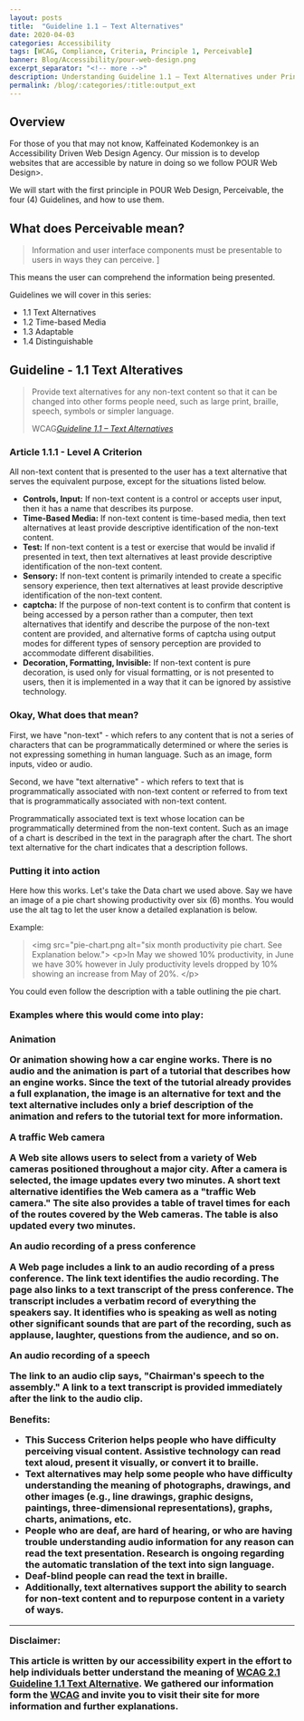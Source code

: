 ```yaml
---
layout: posts
title:  "Guideline 1.1 – Text Alternatives"
date: 2020-04-03
categories: Accessibility
tags: [WCAG, Compliance, Criteria, Principle 1, Perceivable]
banner: Blog/Accessibility/pour-web-design.png
excerpt_separator: "<!-- more -->"
description: Understanding Guideline 1.1 – Text Alternatives under Principle 1 – Perceivable.
permalink: /blog/:categories/:title:output_ext
---
```


<h2>Overview</h2>

<p>For those of you that may not know, Kaffeinated Kodemonkey is an Accessibility Driven Web Design Agency. Our mission is to develop websites that are accessible by nature in doing so we follow POUR Web Design>.</p>

<p>We will start with the first principle in POUR Web Design, Perceivable, the four (4) Guidelines, and how to use them.</p>

<h2>What does Perceivable mean?</h2>
<blockquote class="blockquote ">
  <p class="mb-0">Information and user interface components must be presentable to users in ways they can perceive. ]</p>
</blockquote>

<p>This means the user can comprehend the information being presented.</p>

<p>Guidelines we will cover in this series:</p>
<ul>
  <li>1.1 Text Alternatives</li>
  <li>1.2 Time-based Media</li>
  <li>1.3 Adaptable</li>
  <li>1.4 Distinguishable </li>
</ul>

<h2>Guideline - 1.1 Text Alteratives</h2>
<blockquote class="blockquote shadow-sm p-3 m-4 bg-light rounded">
  <p class="mb-0">Provide text alternatives for any non-text content so that it can be changed into other forms people need, such as large print, braille, speech, symbols or simpler language.</p>
  <footer class="blockquote-footer">WCAG<cite title="Source Title"><a href="https://www.w3.org/WAI/WCAG21/quickref/#text-alternativeshttps://www.w3.org/WAI/WCAG21/Understanding/text-alternatives" target="blank">Guideline 1.1 – Text Alternatives</a></cite></footer>
</blockquote>

<h3>Article 1.1.1 - Level A Criterion</h3>
<p>All non-text content that is presented to the user has a text alternative that serves the equivalent purpose, except for the situations listed below.</p>

<ul>
  <li><strong>Controls, Input:</strong> If non-text content is a control or accepts user input, then it has a name that describes its purpose. </li>
  <li><strong>Time-Based Media:</strong> If non-text content is time-based media, then text alternatives at least provide descriptive identification of the non-text content.</li>
  <li><strong>Test:</strong> If non-text content is a test or exercise that would be invalid if presented in text, then text alternatives at least provide descriptive identification of the non-text content.</li>
  <li><strong>Sensory:</strong> If non-text content is primarily intended to create a specific sensory experience, then text alternatives at least provide descriptive identification of the non-text content.</li>
  <li><strong><span class="text-uppercase">captcha:</span></strong> If the purpose of non-text content is to confirm that content is being accessed by a person rather than a computer, then text alternatives that identify and describe the purpose of the non-text content are provided, and alternative forms of <span class="text-uppercase">captcha</span> using output modes for different types of sensory perception are provided to accommodate different disabilities.</li>
  <li><strong>Decoration, Formatting, Invisible:</strong> If non-text content is pure decoration, is used only for visual formatting, or is not presented to users, then it is implemented in a way that it can be ignored by assistive technology.</li>
</ul>

<h3>Okay, What does that mean? </h3>
<p>First, we have "non-text" - which refers to any content that is not a series of characters that can be programmatically determined or where the series is not expressing something in human language. Such as an image, form inputs, video or audio.</p>

<p>Second, we have "text alternative" - which refers to text that is programmatically associated with non-text content or referred to from text that is programmatically associated with non-text content. </p>

<p>Programmatically associated text is text whose location can be programmatically determined from the non-text content. Such as an image of a chart is described in the text in the paragraph after the chart. The short text alternative for the chart indicates that a description follows. </p>

<h3>Putting it into action</h3>
<p>Here how this works. Let's take the Data chart we used above. Say we have an image of a pie chart showing productivity over six (6) months. You would use the alt tag to let the user know a detailed explanation is below.</p>

<p>Example:</p>
<blockquote class="blockquote shadow-sm p-3 m-4 bg-light rounded">
  &lt;img src="pie-chart.png alt="six month productivity pie chart. See Explanation below."&gt;
  &lt;p&gt;In May we showed 10% productivity, in June we have 30% however in July productivity levels dropped by 10% showing an
  increase from May of 20%. &lt;/p&gt;
</blockquote>

<p>You could even follow the description with a table outlining the pie chart.</p>

<h3>Examples where this would come into play:<h3>

<p><strong>Animation</strong></p>
<p>Or animation showing how a car engine works. There is no audio and the animation is part of a tutorial that describes how an engine works. Since the text of the tutorial already provides a full explanation, the image is an alternative for text and the text alternative includes only a brief description of the animation and refers to the tutorial text for more information.</p>

<p><strong>A traffic Web camera</strong></p>
<p>A Web site allows users to select from a variety of Web cameras positioned throughout a major city. After a camera is selected, the image updates every two minutes. A short text alternative identifies the Web camera as a "traffic Web camera." The site also provides a table of travel times for each of the routes covered by the Web cameras. The table is also updated every two minutes.</p>

<p><strong>An audio recording of a press conference </strong></p>
<p>A Web page includes a link to an audio recording of a press conference. The link text identifies the audio recording. The page also links to a text transcript of the press conference. The transcript includes a verbatim record of everything the speakers say. It identifies who is speaking as well as noting other significant sounds that are part of the recording, such as applause, laughter, questions from the audience, and so on.</p>

<p><strong>An audio recording of a speech</strong></p>
<p>The link to an audio clip says, "Chairman's speech to the assembly." A link to a text transcript is provided immediately after the link to the audio clip.</p>

<p><strong>Benefits:</strong></p>
<ul>
<li>This Success Criterion helps people who have difficulty perceiving visual content. Assistive technology can read text aloud, present it visually, or convert it to braille.</li>
<li>Text alternatives may help some people who have difficulty understanding the meaning of photographs, drawings, and other images (e.g., line drawings, graphic designs, paintings, three-dimensional representations), graphs, charts, animations, etc.</li>
<li>People who are deaf, are hard of hearing, or who are having trouble understanding audio information for any reason can read the text presentation. Research is ongoing regarding the automatic translation of the text into sign language.</li>
<li>Deaf-blind people can read the text in braille.</li>
<li>Additionally, text alternatives support the ability to search for non-text content and to repurpose content in a variety of ways.</li>
</ul>

<hr />
<p><strong>Disclaimer:</strong></p>
<p>This article is written by our accessibility expert in the effort to help individuals better understand the meaning of <a href="https://www.w3.org/WAI/WCAG21/Understanding/text-alternatives" target="blank">WCAG 2.1 Guideline 1.1 Text Alternative</a>. We gathered our information form the <a href="https://www.w3.org/WAI/WCAG21/Understanding/" target="blank">WCAG</a> and invite you to visit their site for more information and further explanations.</p>
